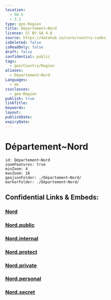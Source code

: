 ```yaml
---
location:
  - 50.5
  - 3.1
type: geo-Region
title: Département~Nord
license: CC BY-SA 4.0
source: https://datahub.io/core/country-codes
isDeleted: false
isReadOnly: false
draft: false
confidential: public
tags:
  - geo/Country/Region
aliases:
  - Département~Nord
Languages:
  - de
cssclasses:
  - geo-Region
publish: true
linkTitle:
keywords:
layout:
publishDate:
expiryDate:
---
```


# Département~Nord

```leaflet
id: Département~Nord
zoomFeatures: true 
minZoom: 4 
maxZoom: 18
geojsonFolder: ./Département~Nord/
markerFolder: ./Département~Nord/
```


## Confidential Links & Embeds: 

### [Nord](/_Standards/Earth/Continent/Europe/Europe~West/France/regions~France/Hauts-de-France/departments~Hauts-de-France/Nord.md) 

### [Nord.public](/_public/Earth/Continent/Europe/Europe~West/France/regions~France/Hauts-de-France/departments~Hauts-de-France/Nord.public.md) 

### [Nord.internal](/_internal/Earth/Continent/Europe/Europe~West/France/regions~France/Hauts-de-France/departments~Hauts-de-France/Nord.internal.md) 

### [Nord.protect](/_protect/Earth/Continent/Europe/Europe~West/France/regions~France/Hauts-de-France/departments~Hauts-de-France/Nord.protect.md) 

### [Nord.private](/_private/Earth/Continent/Europe/Europe~West/France/regions~France/Hauts-de-France/departments~Hauts-de-France/Nord.private.md) 

### [Nord.personal](/_personal/Earth/Continent/Europe/Europe~West/France/regions~France/Hauts-de-France/departments~Hauts-de-France/Nord.personal.md) 

### [Nord.secret](/_secret/Earth/Continent/Europe/Europe~West/France/regions~France/Hauts-de-France/departments~Hauts-de-France/Nord.secret.md)

